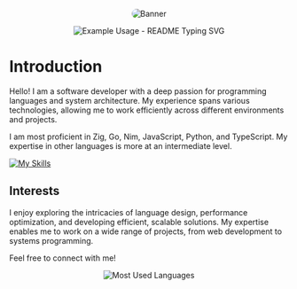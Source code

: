 <p align="center">
  <img src="https://files.catbox.moe/s3fwnn.svg" alt="Banner" style="border-radius: 15px; overflow: hidden;">
</p>

<p align="center">
   <img src="https://readme-typing-svg.demolab.com/?lines=Hi,+stalker!;I'm+ryznxx+as+a+indie+developer!;See+Below!&font=Fira%20Code&center=true&width=380&height=50&duration=4000&pause=1000" alt="Example Usage - README Typing SVG">
</p>

# Introduction

Hello! I am a software developer with a deep passion for programming languages and system architecture. My experience spans various technologies, allowing me to work efficiently across different environments and projects.

I am most proficient in Zig, Go, Nim, JavaScript, Python, and TypeScript. My expertise in other languages is more at an intermediate level.

[![My Skills](https://skillicons.dev/icons?i=js,html,css,ts,zig,nim,go,python)](https://skillicons.dev)

## Interests
I enjoy exploring the intricacies of language design, performance optimization, and developing efficient, scalable solutions. My expertise enables me to work on a wide range of projects, from web development to systems programming.


Feel free to connect with me!

<p align="center">
  <img src="https://github-readme-stats.vercel.app/api/top-langs/?username=ryznxx&layout=compact&langs_count=10&theme=radical&hide=html,css" alt="Most Used Languages">
</p>

